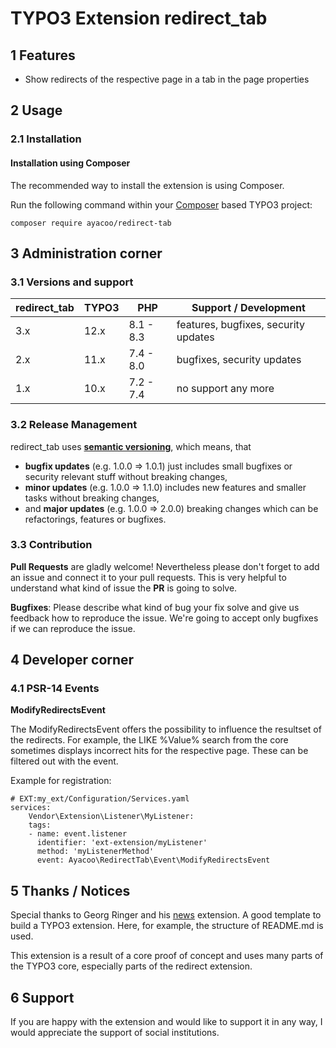 # TYPO3 Extension redirect_tab

## 1 Features

* Show redirects of the respective page in a tab in the page properties

## 2 Usage

### 2.1 Installation

#### Installation using Composer

The recommended way to install the extension is using Composer.

Run the following command within your [Composer][1] based TYPO3 project:

```
composer require ayacoo/redirect-tab
```

## 3 Administration corner

### 3.1 Versions and support

| redirect_tab | TYPO3   | PHP       | Support / Development       |
|------|---------|-----------|-----------------------------|
| 3.x  | 12.x    | 8.1 - 8.3 | features, bugfixes, security updates |
| 2.x  | 11.x    | 7.4 - 8.0 | bugfixes, security updates  |
| 1.x  | 10.x    | 7.2 - 7.4 | no support any more         |

### 3.2 Release Management

redirect_tab uses [**semantic versioning**][2], which means, that

* **bugfix updates** (e.g. 1.0.0 => 1.0.1) just includes small bugfixes or
  security relevant stuff without breaking changes,
* **minor updates** (e.g. 1.0.0 => 1.1.0) includes new features and smaller
  tasks without breaking changes,
* and **major updates** (e.g. 1.0.0 => 2.0.0) breaking changes which can be
  refactorings, features or bugfixes.

### 3.3 Contribution

**Pull Requests** are gladly welcome! Nevertheless please don't forget to add an
issue and connect it to your pull requests. This
is very helpful to understand what kind of issue the **PR** is going to solve.

**Bugfixes**: Please describe what kind of bug your fix solve and give us
feedback how to reproduce the issue. We're going
to accept only bugfixes if we can reproduce the issue.

## 4 Developer corner

### 4.1 PSR-14 Events

**ModifyRedirectsEvent**

The ModifyRedirectsEvent offers the possibility to influence the resultset of
the redirects. For example, the LIKE %Value% search from the core sometimes
displays incorrect hits for the respective page. These can be filtered out with
the event.

Example for registration:

```
# EXT:my_ext/Configuration/Services.yaml
services:
    Vendor\Extension\Listener\MyListener:
    tags:
    - name: event.listener
      identifier: 'ext-extension/myListener'
      method: 'myListenerMethod'
      event: Ayacoo\RedirectTab\Event\ModifyRedirectsEvent
```

## 5 Thanks / Notices

Special thanks to Georg Ringer and his [news][3] extension. A good template to
build a TYPO3 extension. Here, for example, the structure of README.md is used.

This extension is a result of a core proof of concept and uses many parts of the
TYPO3 core, especially parts of the redirect extension.

[1]: https://getcomposer.org/

[2]: https://semver.org/

[3]: https://github.com/georgringer/news

## 6 Support

If you are happy with the extension and would like to support it in any way, I
would appreciate the support of social institutions.
